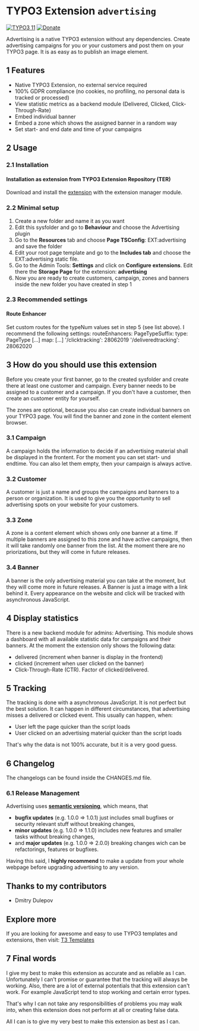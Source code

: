 # TYPO3 Extension `advertising`
[![TYPO3 11](https://img.shields.io/badge/TYPO3-11-orange.svg)](https://get.typo3.org/version/11) [![Donate](https://img.shields.io/badge/Donate-PayPal-green.svg)](https://www.paypal.me/slavlee/5)

Advertising is a native TYPO3 extension without any dependencies. Create advertising campaigns for you or your customers and post them on your TYPO3 page. It is as easy as to publish an image element.

## 1 Features

* Native TYPO3 Extension, no external service required
* 100% GDPR compliance (no cookies, no profiling, no personal data is tracked or processed)
* View statistic metrics as a backend module (Delivered, Clicked, Click-Through-Rate)
* Embed individual banner
* Embed a zone which shows the assigned banner in a random way
* Set start- and end date and time of your campaigns

## 2 Usage

### 2.1 Installation

#### Installation as extension from TYPO3 Extension Repository (TER)
Download and install the [extension][1] with the extension manager module.

### 2.2 Minimal setup

1) Create a new folder and name it as you want
2) Edit this sysfolder and go to **Behaviour** and choose the Advertising plugin
3) Go to the **Resources** tab and choose **Page TSConfig**: EXT:advertising and save the folder
4) Edit your root page template and go to the **Includes tab** and choose the EXT:advertising static file.
5) Go to the Admin Tools: **Settings** and click on **Configure extensions**. Edit there the **Storage Page** for the extension: **advertising**
6) Now you are ready to create customers, campaign, zones and banners inside the new folder you have created in step 1

### 2.3 Recommended settings
#### Route Enhancer
Set custom routes for the typeNum values set in step 5 (see list above). I recommend the following settings:
routeEnhancers:
  PageTypeSuffix:
    type: PageType
    [...]
    map:
      [...]
      '/clicktracking': 28062019
      '/deliveredtracking': 28062020

## 3 How do you should use this extension
Before you create your first banner, go to the created sysfolder and create there at least one customer and campaign. Every banner needs to be assigned to a customer and a campaign. 
If you don't have a customer, then create an customer entity for yourself.

The zones are optional, because you also can create individual banners on your TYPO3 page. You will find the banner and zone in the content element browser.

### 3.1 Campaign
A campaign holds the information to decide if an advertising material shall be displayed in the frontent. For the moment you can set start- und endtime. You can also let them empty, then your campaign is always active.

### 3.2 Customer
A customer is just a name and groups the campaigns and banners to a person or organization. It is used to give you the opportunity to sell advertising spots on your website for your customers.

### 3.3 Zone
A zone is a content element which shows only one banner at a time. If multiple banners are assigned to this zone and have active campaigns, then it will take randomly one banner from the list. 
At the moment there are no priorizations, but they will come in future releases.

### 3.4 Banner
A banner is the only advertising material you can take at the moment, but they will come more in future releases. 
A Banner is just a image with a link behind it. Every appearance on the website and click will be tracked with asynchronous JavaScript.

## 4 Display statistics
There is a new backend module for admins: Advertising. This module shows a dashboard with all available statistic data for campaigns and their banners.
At the moment the extension only shows the following data:
- delivered (increment when banner is display in the frontend)
- clicked (increment when user clicked on the banner)
- Click-Through-Rate (CTR). Factor of clicked/delivered.

## 5 Tracking
The tracking is done with a asynchronous JavaScript. It is not perfect but the best solution. It can happen in different circumstances, that advertising misses a delivered or clicked event. This usually can happen, when:

- User left the page quicker than the script loads
- User clicked on an advertising material quicker than the script loads

That's why the data is not 100% accurate, but it is a very good guess.

## 6 Changelog
The changelogs can be found inside the CHANGES.md file.

### 6.1 Release Management

Advertising uses [**semantic versioning**][2], which means, that
* **bugfix updates** (e.g. 1.0.0 => 1.0.1) just includes small bugfixes or security relevant stuff without breaking changes,
* **minor updates** (e.g. 1.0.0 => 1.1.0) includes new features and smaller tasks without breaking changes,
* and **major updates** (e.g. 1.0.0 => 2.0.0) breaking changes wich can be refactorings, features or bugfixes.

Having this said, I **highly recommend** to make a update from your whole webpage before upgrading advertising to any version.

## Thanks to my contributors
- Dmitry Dulepov

## Explore more
If you are looking for awesome and easy to use TYPO3 templates and extensions, then visit: [T3 Templates][3]

## 7 Final words
I give my best to make this extension as accurate and as reliable as I can. Unfortunately I can't promise or guarantee that the tracking will always be working. 
Also, there are a lot of external potentials that this extension can't work. For example JavaScript tend to stop working and certain error types. 

That's why I can not take any responsibilities of problems you may walk into, when this extension does not perform at all or creating false data.

All I can is to give my very best to make this extension as best as I can.

[1]: https://extensions.typo3.org/extension/advertising
[2]: https://semver.org/
[3]: https://t3templates.de/en/products